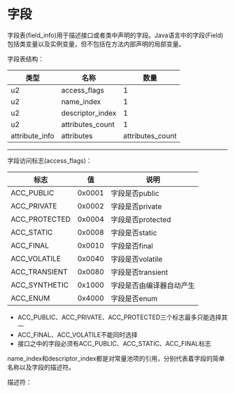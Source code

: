 # 字段

字段表(field_info)用于描述接口或者类中声明的字段。Java语言中的字段(Field)包括类变量以及实例变量，但不包括在方法内部声明的局部变量。

字段表结构：

| 类型         | 名称           | 数量           |
| -------------- | ---------------- | ---------------- |
| u2             | access_flags     | 1                |
| u2             | name_index       | 1                |
| u2             | descriptor_index | 1                |
| u2             | attributes_count | 1                |
| attribute_info | attributes       | attributes_count |

---

字段访问标志(access_flags)：

| 标志        | 值    | 说明                   |
| ------------- | ------ | ------------------------ |
| ACC_PUBLIC    | 0x0001 | 字段是否public       |
| ACC_PRIVATE   | 0x0002 | 字段是否private      |
| ACC_PROTECTED | 0x0004 | 字段是否protected    |
| ACC_STATIC    | 0x0008 | 字段是否static       |
| ACC_FINAL     | 0x0010 | 字段是否final        |
| ACC_VOLATILE  | 0x0040 | 字段是否volatile     |
| ACC_TRANSIENT | 0x0080 | 字段是否transient    |
| ACC_SYNTHETIC | 0x1000 | 字段是否由编译器自动产生 |
| ACC_ENUM      | 0x4000 | 字段是否enum         |

- ACC_PUBLIC、ACC_PRIVATE、ACC_PROTECTED三个标志最多只能选择其一
- ACC_FINAL、ACC_VOLATILE不能同时选择
- 接口之中的字段必须有ACC_PUBLIC、ACC_STATIC、ACC_FINAL标志

name_index和descriptor_index都是对常量池项的引用，分别代表着字段的简单名称以及字段的描述符。

描述符：

